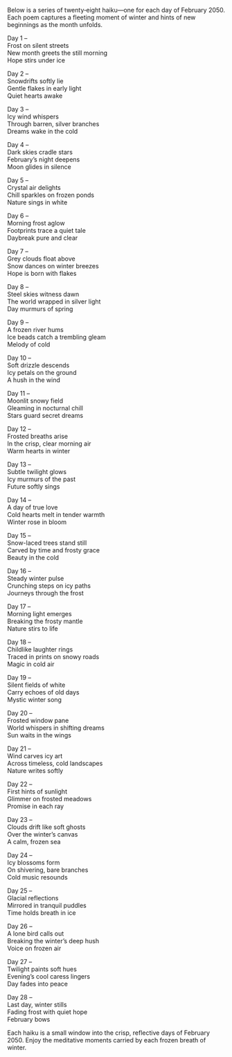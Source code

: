 Below is a series of twenty‐eight haiku—one for each day of February 2050. Each poem captures a fleeting moment of winter and hints of new beginnings as the month unfolds.

Day 1 –  
Frost on silent streets  
New month greets the still morning  
Hope stirs under ice  

Day 2 –  
Snowdrifts softly lie  
Gentle flakes in early light  
Quiet hearts awake  

Day 3 –  
Icy wind whispers  
Through barren, silver branches  
Dreams wake in the cold  

Day 4 –  
Dark skies cradle stars  
February’s night deepens  
Moon glides in silence  

Day 5 –  
Crystal air delights  
Chill sparkles on frozen ponds  
Nature sings in white  

Day 6 –  
Morning frost aglow  
Footprints trace a quiet tale  
Daybreak pure and clear  

Day 7 –  
Grey clouds float above  
Snow dances on winter breezes  
Hope is born with flakes  

Day 8 –  
Steel skies witness dawn  
The world wrapped in silver light  
Day murmurs of spring  

Day 9 –  
A frozen river hums  
Ice beads catch a trembling gleam  
Melody of cold  

Day 10 –  
Soft drizzle descends  
Icy petals on the ground  
A hush in the wind  

Day 11 –  
Moonlit snowy field  
Gleaming in nocturnal chill  
Stars guard secret dreams  

Day 12 –  
Frosted breaths arise  
In the crisp, clear morning air  
Warm hearts in winter  

Day 13 –  
Subtle twilight glows  
Icy murmurs of the past  
Future softly sings  

Day 14 –  
A day of true love  
Cold hearts melt in tender warmth  
Winter rose in bloom  

Day 15 –  
Snow-laced trees stand still  
Carved by time and frosty grace  
Beauty in the cold  

Day 16 –  
Steady winter pulse  
Crunching steps on icy paths  
Journeys through the frost  

Day 17 –  
Morning light emerges  
Breaking the frosty mantle  
Nature stirs to life  

Day 18 –  
Childlike laughter rings  
Traced in prints on snowy roads  
Magic in cold air  

Day 19 –  
Silent fields of white  
Carry echoes of old days  
Mystic winter song  

Day 20 –  
Frosted window pane  
World whispers in shifting dreams  
Sun waits in the wings  

Day 21 –  
Wind carves icy art  
Across timeless, cold landscapes  
Nature writes softly  

Day 22 –  
First hints of sunlight  
Glimmer on frosted meadows  
Promise in each ray  

Day 23 –  
Clouds drift like soft ghosts  
Over the winter’s canvas  
A calm, frozen sea  

Day 24 –  
Icy blossoms form  
On shivering, bare branches  
Cold music resounds  

Day 25 –  
Glacial reflections  
Mirrored in tranquil puddles  
Time holds breath in ice  

Day 26 –  
A lone bird calls out  
Breaking the winter’s deep hush  
Voice on frozen air  

Day 27 –  
Twilight paints soft hues  
Evening’s cool caress lingers  
Day fades into peace  

Day 28 –  
Last day, winter stills  
Fading frost with quiet hope  
February bows  

Each haiku is a small window into the crisp, reflective days of February 2050. Enjoy the meditative moments carried by each frozen breath of winter.
